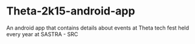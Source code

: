 # Theta-2k15-android-app
An android app that contains details about events at Theta tech fest held every year at SASTRA - SRC
